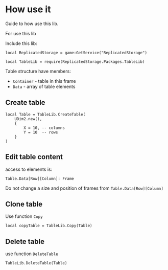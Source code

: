 # How use it

Guide to how use this lib.

For use this lib

Include this lib:
```
local ReplicatedStorage = game:GetService("ReplicatedStorage")

local TableLib = require(ReplicatedStorage.Packages.TableLib)
```

Table structure have members:
+ `Container` - table in this frame
+ `Data` - array of table elements

## Create table

```
local Table = TableLib.CreateTable(
	UDim2.new(), 
	{
		X = 10,	-- columns
		Y = 10	-- rows
	}
)
```

## Edit table content

access to elements is:
```
Table.Data[Row][Column]: Frame
```

Do not change a size and position of frames from `Table.Data[Row][Column]`

## Clone table

Use function `Copy`

```
local copyTable = TableLib.Copy(Table)
```

## Delete table

use function `DeleteTable`

```
TableLib.DeleteTable(Table)
```
